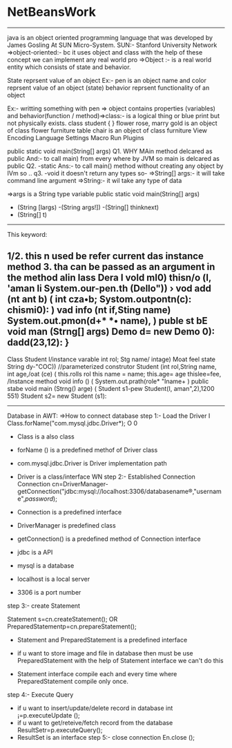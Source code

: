 # NetBeansWork

----------------------------------------------------------------------------------------------------------------

java is an object oriented programming language that was developed by James Gosling At SUN Micro-System.
SUN:- Stanford University Network
=>object-oriented:- bc it uses object and class with the help of these concept we can implement any real world pro
=>Object :- is a real world entity which consists of state and behavior.

State  reprsent value of an object
Ex:- pen is an object
name and color reprsent value of an object (state)
behavior reprsent functionality of an object

Ex:- writting something with pen
=> object contains properties (variables) and behavior(function / method)=>class:- is a logical thing or blue print but not physically exists.
class student
{
}
flower
rose, marry gold is an object of class flower
furniture
table chair is an object of class furniture
View Encoding Language Settings Macro Run Plugins

public static void main(String[] args)
Q1. WHY MAin method delcared as public
And:- to call main) from every where by JVM so main is delcared as public
Q2.
-static
Ans:- to call main() method without creating any object by IVm so ..
q3.
-void
it doesn't return any types so-
=>String[] args:- it will take command line argument
=>String:- it wil take any type of data

=>args is a String type variable
public static void main(String[] args)
- (String [largs)
-(String args!])
-(String[] thinknext)
- (String[] t)

----------------------------------------
This keyword:

1/2. this n used be refer current das instance method
3. tha can be passed as an argument in the method alin
lass Dera
I
vold mI0)
thisn/o (l, 'aman li
System.our-pen.th (Dello"))
›
vod add (nt ant b)
(
int cza•b;
Systom.outpontn(c):
chismi0):
)
vad info (nt if,Sting name)
System.out.pmon(d+* *• name),
)
puble st bE void man (Strng[] args)
Demo d= new Demo 0):
dadd(23,12):
}
------------------------------------------------

Class Student
I/instance varable
int rol;
Stg name/
intage)
Moat feel
state String dy-"COC))
//parameterized construtor
Student (int rol,String name, int age,/oat (ce)
(
this.rolls rol
this name = name;
this.age= age
thislee=fee,
/Instance method
void info ()
(
System.out.prath(role* "Iname+
)
public stabe void main (Strng() arge)
(
Student s1-pew Student(I, aman",2),1200 551)
Student s2= new Student (s1):

--------------------------------------------------

Database in AWT:
=>How to connect database
step 1:- Load the Driver
I
Class.forName("com.mysql.jdbc.Driver*);
O 0
* Class is a also class
* forName () is a predefined methof of Driver class
* com.mysql.jdbc.Driver is Driver implementation path
* Driver is a class/interface
WN
step 2:- Established Connection
Connection cn=DriverManager-getConnection("jdbc:mysql://localhost:3306/databasename®,"username",*password*);

* Connection is a predefined interface
* DriverManager is predefined class
* getConnection() is a predefined method of Connection interface
* jdbc is a API
* mysql is a database
* localhost is a local server
* 3306 is a port number

step 3:- create Statement

Statement s=cn.createStatement();
OR
PreparedStatementp=cn.prepareStatement();
* Statement and PreparedStatement is a predefined interface

* if u want to store image and file in database then must be use PreparedStatement 
with the help of Statement interface we can't do this

* Statement interface compile each and every time where PreparedStatement compile only once.

step 4:- Execute Query
* if u want to insert/update/delete record in database
int ¡=p.executeUpdate ();
* if u want to get/reteive/fetch record from the database
ResultSetr=p.executeQuery();
* ResultSet is an interface
step 5:- close connection
En.close ();


 






